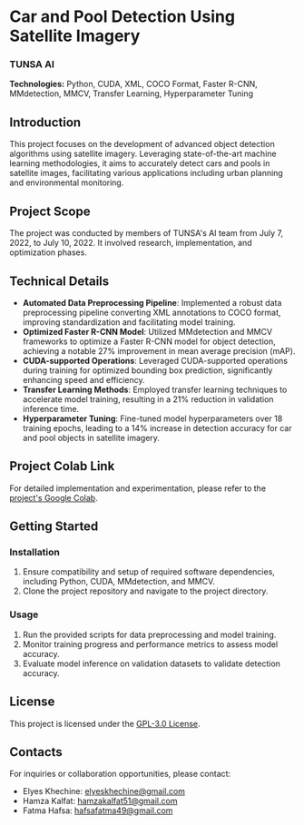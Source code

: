 # Car and Pool Detection Using Satellite Imagery

### TUNSA AI

**Technologies:** Python, CUDA, XML, COCO Format, Faster R-CNN, MMdetection, MMCV, Transfer Learning, Hyperparameter Tuning

## Introduction

This project focuses on the development of advanced object detection algorithms using satellite imagery. Leveraging state-of-the-art machine learning methodologies, it aims to accurately detect cars and pools in satellite images, facilitating various applications including urban planning and environmental monitoring.

## Project Scope

The project was conducted by members of TUNSA's AI team from July 7, 2022, to July 10, 2022. It involved research, implementation, and optimization phases.

## Technical Details

- **Automated Data Preprocessing Pipeline**: Implemented a robust data preprocessing pipeline converting XML annotations to COCO format, improving standardization and facilitating model training.
- **Optimized Faster R-CNN Model**: Utilized MMdetection and MMCV frameworks to optimize a Faster R-CNN model for object detection, achieving a notable 27% improvement in mean average precision (mAP).
- **CUDA-supported Operations**: Leveraged CUDA-supported operations during training for optimized bounding box prediction, significantly enhancing speed and efficiency.
- **Transfer Learning Methods**: Employed transfer learning techniques to accelerate model training, resulting in a 21% reduction in validation inference time.
- **Hyperparameter Tuning**: Fine-tuned model hyperparameters over 18 training epochs, leading to a 14% increase in detection accuracy for car and pool objects in satellite imagery.

## Project Colab Link

For detailed implementation and experimentation, please refer to the [project's Google Colab](https://colab.research.google.com/drive/1zG86MekBV1mmnvGVlLSHW2LRYOJGTXZr).

## Getting Started

### Installation

1. Ensure compatibility and setup of required software dependencies, including Python, CUDA, MMdetection, and MMCV.
2. Clone the project repository and navigate to the project directory.

### Usage

1. Run the provided scripts for data preprocessing and model training.
2. Monitor training progress and performance metrics to assess model accuracy.
3. Evaluate model inference on validation datasets to validate detection accuracy.

## License

This project is licensed under the [GPL-3.0 License](LICENSE).

## Contacts

For inquiries or collaboration opportunities, please contact:

- Elyes Khechine: elyeskhechine@gmail.com
- Hamza Kalfat: hamzakalfat51@gmail.com
- Fatma Hafsa: hafsafatma49@gmail.com
